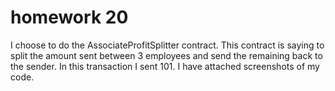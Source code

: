 # homework 20


I choose to do the AssociateProfitSplitter contract.  This contract is saying to split the amount sent between 3 employees and send the remaining back to the sender.  In this transaction I sent 101. I have attached screenshots of my code.
